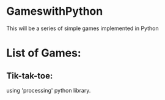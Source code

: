 # GameswithPython
This will be a series of simple games implemented in Python 

# List of Games:
## Tik-tak-toe: 
using 'processing' python library.
